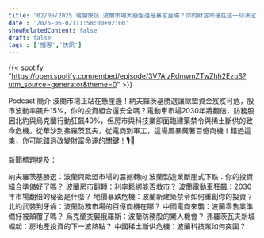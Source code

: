 ```yaml
---
title: '02/06/2025 瑞閣快訊 波蘭市場大崩盤還是暴富金礦？你的財富命運在這一刻決定！'
date : '2025-06-02T11:58:00+02:00'
showRelatedContent: false
draft: false
tags : ['播客','快訊']
---
```

{{< spotify "https://open.spotify.com/embed/episode/3V7AlzRdmvmZTwZhh2EzuS?utm_source=generator&theme=0" >}}

Podcast 簡介
波蘭市場正站在懸崖邊！納夫羅茨基勝選讓歐盟資金岌岌可危，股市波動率飆升15%，你的投資組合還安全嗎？電動車市場2030年將翻倍，防務股因北約與烏克蘭行動狂飆40%，但房市與科技業卻面臨建築禁令與稀土斷供的致命危機。從華沙到弗羅茨瓦夫，從電商到軍工，這場風暴藏著百億商機！錯過這集，你可能錯過改變財富命運的關鍵！🎙️💸

新聞標題提及：

納夫羅茨基勝選：波蘭與歐盟市場的震撼轉向
波蘭製造業斷崖式下跌：你的投資組合準備好了嗎？
波蘭房市翻轉：利率鬆綁能否救市？
波蘭電動車狂飆：2030年市場翻倍的秘密是什麼？
地價暴跌危機：波蘭新建築禁令如何重創你的投資？
北約武裝到牙齒：波蘭防務市場的百億商機在哪？
中國電商來襲：波蘭零售業準備好被顛覆了嗎？
烏克蘭突襲俄羅斯：波蘭防務股的驚人機會？
弗羅茨瓦夫新城崛起：房地產投資的下一波熱點？
中國稀土斷供危機：波蘭科技業如何突圍？